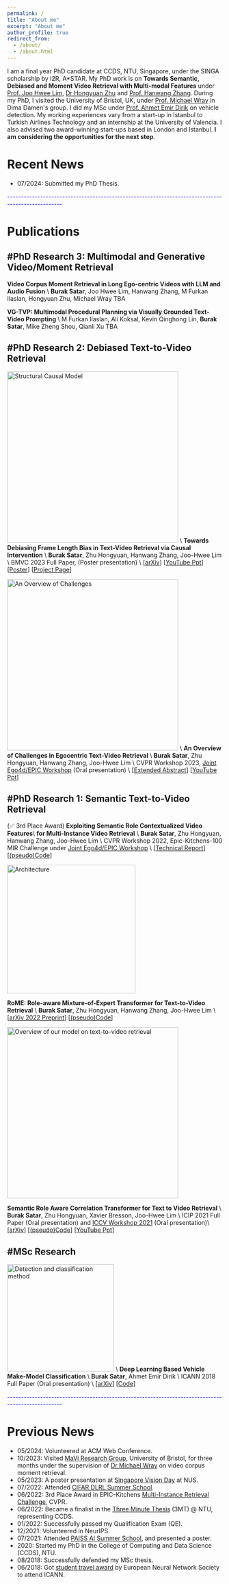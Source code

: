 ```yaml
---
permalink: /
title: "About me"
excerpt: "About me"
author_profile: true
redirect_from: 
  - /about/
  - /about.html
---
```


I am a final year PhD candidate at CCDS, NTU, Singapore, under the SINGA scholarship by I2R, A\*STAR. My PhD work is on **Towards Semantic, Debiased and Moment Video Retrieval with Multi-modal Features** under [Prof. Joo Hwee Lim](https://scholar.google.com/citations?user=BjEDX4EAAAAJ&hl=en), [Dr Hongyuan Zhu](https://hongyuanzhu.github.io/) and [Prof. Hanwang Zhang](https://mreallab.github.io/people.html). During my PhD, I visited the University of Bristol, UK, under [Prof. Michael Wray](https://mwray.github.io/) in Dima Damen's group. I did my MSc under [Prof. Ahmet Emir Dirik](https://scholar.google.com/citations?user=cfgcBIEAAAAJ&hl=tr) on vehicle detection. My working experiences vary from a start-up in Istanbul to Turkish Airlines Technology and an internship at the University of Valencia. I also advised two award-winning start-ups based in London and Istanbul. **I am considering the opportunities for the next step**.

Recent News
======
* 07/2024: Submitted my PhD Thesis.

<span style="color:blue"> -------------------------------------------------------------------------------------------------- </span>

Publications
======

## #PhD Research 3: Multimodal and Generative Video/Moment Retrieval

**Video Corpus Moment Retrieval in Long Ego-centric Videos with LLM and Audio Fusion** \\
**Burak Satar**, Joo Hwee Lim, Hanwang Zhang, M Furkan Ilaslan, Hongyuan Zhu, Michael Wray 
TBA

**VG-TVP: Multimodal Procedural Planning via Visually Grounded Text-Video Prompting** \\
M Furkan Ilaslan, Ali Koksal, Kevin Qinghong Lin, **Burak Satar**, Mike Zheng Shou, Qianli Xu
TBA 

## #PhD Research 2: Debiased Text-to-Video Retrieval

<img src="https://buraksatar.github.io/images/scm_camready.png" alt="Structural Causal Model" width="400"/> \\
**Towards Debiasing Frame Length Bias in Text-Video Retrieval via Causal Intervention** \\
**Burak Satar**, Zhu Hongyuan, Hanwang Zhang, Joo-Hwee Lim \\
BMVC 2023 Full Paper, (Poster presentation) \\
[[arXiv](https://arxiv.org/abs/2309.09311)] [[YouTube Ppt](https://youtu.be/aMhNvTCkT8Y)] [[Poster](https://drive.google.com/file/d/10aXgkCl4PowFelEOyxJp4X90cTtub6Pt/view?usp=sharing)] [[Project Page](https://buraksatar.github.io/FrameLengthBias/)]

<img src="https://buraksatar.github.io/images/cvpr'23_workshop.png" alt="An Overview of Challenges" width="400"/> \\
**An Overview of Challenges in Egocentric Text-Video Retrieval** \\
**Burak Satar**, Zhu Hongyuan, Hanwang Zhang, Joo-Hwee Lim \\
CVPR Workshop 2023, [Joint Ego4d/EPIC Workshop](https://sites.google.com/view/ego4d-epic-cvpr2023-workshop/) (Oral presentation) \\
[[Extended Abstract](https://arxiv.org/abs/2306.04345)] [[YouTube Ppt](https://youtu.be/XnUMScoOPvM)]

## #PhD Research 1: Semantic Text-to-Video Retrieval

(✅ 3rd Place Award) **Exploiting Semantic Role Contextualized Video Features**\\
**for Multi-Instance Video Retrieval**  \\
**Burak Satar**, Zhu Hongyuan, Hanwang Zhang, Joo-Hwee Lim \\
CVPR Workshop 2022, Epic-Kitchens-100 MIR Challenge under [Joint Ego4d/EPIC Workshop](https://sites.google.com/view/cvpr2022w-ego4d-epic/)  \\
[[Technical Report](https://arxiv.org/abs/2206.14381)] [[(pseudo)Code](https://github.com/buraksatar/RoME_video_retrieval)]

<img src="https://buraksatar.github.io/images/cvpr'22_workshop.png" alt="Architecture" width="300"/>

**RoME: Role-aware Mixture-of-Expert Transformer for Text-to-Video Retrieval** \\
**Burak Satar**, Zhu Hongyuan, Hanwang Zhang, Joo-Hwee Lim \\
[[arXiv 2022 Preprint](https://arxiv.org/abs/2206.12845)] [[(pseudo)Code](https://github.com/buraksatar/RoME_video_retrieval)]

<img src="https://buraksatar.github.io/images/icip'21.png" alt="Overview of our model on text-to-video retrieval" width="400"/>

**Semantic Role Aware Correlation Transformer for Text to Video Retrieval** \\
**Burak Satar**, Zhu Hongyuan, Xavier Bresson, Joo-Hwee Lim \\
ICIP 2021 Full Paper (Oral presentation) and [ICCV Workshop 2021](https://sites.google.com/view/srvu-iccv21-workshop/papers?authuser=0) (Oral presentation)\\
[[arXiv](https://arxiv.org/abs/2206.12849)] [[(pseudo)Code](https://github.com/buraksatar/RoME_video_retrieval)] [[YouTube Ppt](https://www.youtube.com/watch?v=M7dHgv8fIkU)]

## #MSc Research

<img src="https://buraksatar.github.io/images/icann'18.png" alt="Detection and classification method" width="250"/> \\
**Deep Learning Based Vehicle Make-Model Classification** \\
**Burak Satar**, Ahmet Emir Dirik \\
ICANN 2018 Full Paper (Oral presentation) \\
[[arXiv](https://arxiv.org/abs/1809.00953)] [[Code](https://github.com/buraksatar/car-detection-model-prediction)]

<span style="color:blue"> -------------------------------------------------------------------------------------------------- </span>

Previous News
======
* 05/2024: Volunteered at ACM Web Conference.
* 10/2023: Visited [MaVi Research Group](https://uob-mavi.github.io/), University of Bristol, for three months under the supervision of [Dr Michael Wray](https://mwray.github.io/) on video corpus moment retrieval.
* 05/2023: A poster presentation at [Singapore Vision Day](https://www.comp.nus.edu.sg/~leegh/svd/) at NUS.
* 07/2022: Attended [CIFAR DLRL Summer School](https://dlrl.ca/).
* 06/2022: 3rd Place Award in EPIC-Kitchens [Multi-Instance Retrieval Challenge](https://epic-kitchens.github.io/2022), CVPR.
* 06/2022: Became a finalist in the [Three Minute Thesis](https://entuedu-my.sharepoint.com/:i:/g/personal/burak001_e_ntu_edu_sg/EQ0kK2wvx_NCozw2x-2rvDEBPNcEA507M4YHG-aEzVZgTA?e=ZuLwTs) (3MT) @ NTU, representing CCDS.  
* 01/2022: Successfully passed my Qualification Exam (QE).
* 12/2021: Volunteered in NeurIPS.
* 07/2021: Attended [PAISS AI Summer School](https://project.inria.fr/paiss/), and presented a poster.
* 2020: Started my PhD in the College of Computing and Data Science (CCDS), NTU.
* 08/2018: Successfully defended my MSc thesis. 
* 06/2018: Got [student travel award](https://e-nns.org/student-awards/winners-2018/) by European Neural Network Society to attend ICANN.
